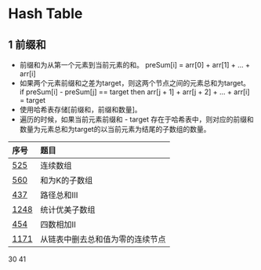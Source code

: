 # Hash Table

## 1 前缀和

- 前缀和为从第一个元素到当前元素的和。
    preSum[i] = arr[0] + arr[1] + ... + arr[i]
- 如果两个元素前缀和之差为target，则这两个节点之间的元素总和为target。
    if preSum[i] - preSum[j] == target
    then arr[j + 1] + arr[j + 2] + ... + arr[i] = target
- 使用哈希表存储[前缀和，前缀和数量]。
- 遍历的时候，如果当前元素前缀和 - target 存在于哈希表中，则对应的前缀和数量为元素总和为target的以当前元素为结尾的子数组的数量。


|序号|题目|
|:----|:----|
|[525](/leetcode/LC525.java)|连续数组|
|[560](/leetcode/LC560.java)|和为K的子数组|
|[437](/leetcode/LC437.java)|路径总和III|
|[1248](/leetcode/LC1248.java)|统计优美子数组|
|[454](/leetcode/LC454.java)|四数相加II|
|[1171](/leetcode/LC1171.java)|从链表中删去总和值为零的连续节点|


30
41